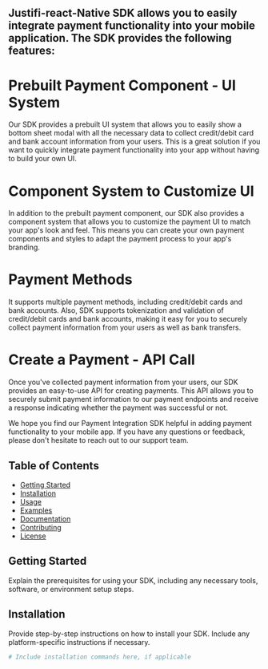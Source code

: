 ## Justifi-react-Native SDK allows you to easily integrate payment functionality into your mobile application. The SDK provides the following features:

# Prebuilt Payment Component - UI System
Our SDK provides a prebuilt UI system that allows you to easily show a bottom sheet modal with all the necessary data to collect credit/debit card and bank account information from your users. This is a great solution if you want to quickly integrate payment functionality into your app without having to build your own UI.

# Component System to Customize UI
In addition to the prebuilt payment component, our SDK also provides a component system that allows you to customize the payment UI to match your app's look and feel. This means you can create your own payment components and styles to adapt the payment process to your app's branding.

# Payment Methods
It supports multiple payment methods, including credit/debit cards and bank accounts.
Also, SDK supports tokenization and validation of credit/debit cards and bank accounts, making it easy for you to securely collect payment information from your users as well as bank transfers.

# Create a Payment - API Call
Once you've collected payment information from your users, our SDK provides an easy-to-use API for creating payments. This API allows you to securely submit payment information to our payment endpoints and receive a response indicating whether the payment was successful or not.

We hope you find our Payment Integration SDK helpful in adding payment functionality to your mobile app. If you have any questions or feedback, please don't hesitate to reach out to our support team.

## Table of Contents

- [Getting Started](#getting-started)
- [Installation](#installation)
- [Usage](#usage)
- [Examples](#examples)
- [Documentation](#documentation)
- [Contributing](#contributing)
- [License](#license)

## Getting Started

Explain the prerequisites for using your SDK, including any necessary tools, software, or environment setup steps.

## Installation

Provide step-by-step instructions on how to install your SDK. Include any platform-specific instructions if necessary.

```bash
# Include installation commands here, if applicable
```
